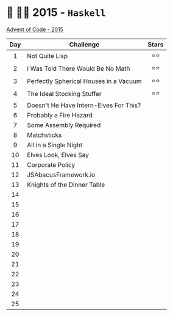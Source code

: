 # 🎄 👨‍💻 2015 - `Haskell`

[Advent of Code - 2015](https://adventofcode.com/2015)

| Day | Challenge                              | Stars  |
| :-: | -------------------------------------- | :----: |
|  1  | Not Quite Lisp                         | ⭐️⭐️ |
|  2  | I Was Told There Would Be No Math      | ⭐️⭐️ |
|  3  | Perfectly Spherical Houses in a Vacuum | ⭐️⭐️ |
|  4  | The Ideal Stocking Stuffer             | ⭐️⭐️ |
|  5  | Doesn't He Have Intern-Elves For This? |        |
|  6  | Probably a Fire Hazard                 |        |
|  7  | Some Assembly Required                 |        |
|  8  | Matchsticks                            |        |
|  9  | All in a Single Night                  |        |
| 10  | Elves Look, Elves Say                  |        |
| 11  | Corporate Policy                       |        |
| 12  | JSAbacusFramework.io                   |        |
| 13  | Knights of the Dinner Table            |        |
| 14  |                                        |        |
| 15  |                                        |        |
| 16  |                                        |        |
| 17  |                                        |        |
| 18  |                                        |        |
| 19  |                                        |        |
| 20  |                                        |        |
| 21  |                                        |        |
| 22  |                                        |        |
| 23  |                                        |        |
| 24  |                                        |        |
| 25  |                                        |        |
